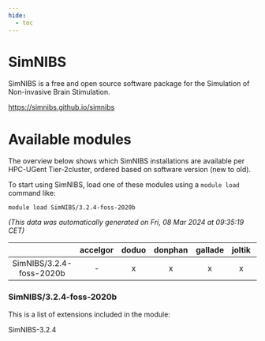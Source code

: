 ```yaml
---
hide:
  - toc
---
```


SimNIBS
=======


SimNIBS is a free and open source software package for the Simulation of Non-invasive Brain Stimulation.

https://simnibs.github.io/simnibs
# Available modules


The overview below shows which SimNIBS installations are available per HPC-UGent Tier-2cluster, ordered based on software version (new to old).

To start using SimNIBS, load one of these modules using a `module load` command like:

```shell
module load SimNIBS/3.2.4-foss-2020b
```

*(This data was automatically generated on Fri, 08 Mar 2024 at 09:35:19 CET)*  

| |accelgor|doduo|donphan|gallade|joltik|skitty|
| :---: | :---: | :---: | :---: | :---: | :---: | :---: |
|SimNIBS/3.2.4-foss-2020b|-|x|x|x|x|x|


### SimNIBS/3.2.4-foss-2020b

This is a list of extensions included in the module:

SimNIBS-3.2.4
